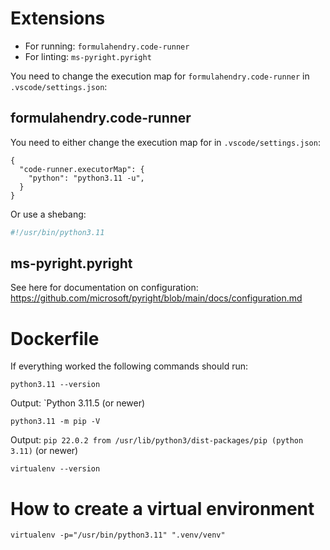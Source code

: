 # Extensions

- For running: `formulahendry.code-runner`
- For linting: `ms-pyright.pyright`

You need to change the execution map for `formulahendry.code-runner` in `.vscode/settings.json`:

## formulahendry.code-runner

You need to either change the execution map for in `.vscode/settings.json`:

```jsonc
{
  "code-runner.executorMap": {
    "python": "python3.11 -u",
  }
}
```

Or use a shebang:

```py
#!/usr/bin/python3.11
```

## ms-pyright.pyright

See here for documentation on configuration: https://github.com/microsoft/pyright/blob/main/docs/configuration.md

# Dockerfile

If everything worked the following commands should run:

```shell
python3.11 --version
```

Output: `Python 3.11.5 (or newer)

```shell
python3.11 -m pip -V
```

Output: `pip 22.0.2 from /usr/lib/python3/dist-packages/pip (python 3.11)` (or newer)

```shell
virtualenv --version
```

# How to create a virtual environment

```shell
virtualenv -p="/usr/bin/python3.11" ".venv/venv"
```
